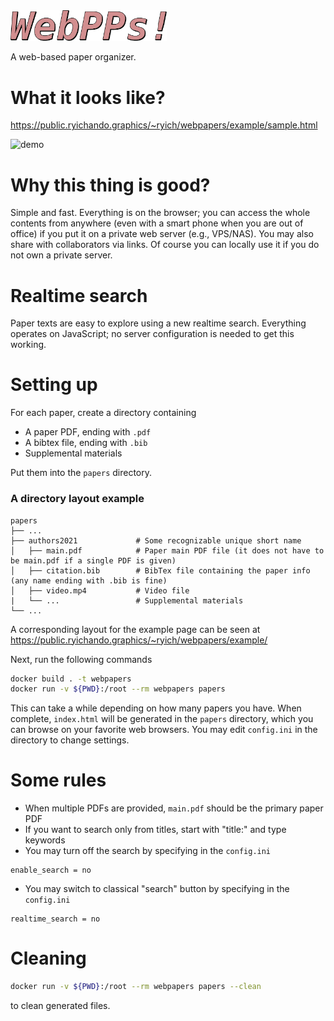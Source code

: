 <img src="https://raw.githubusercontent.com/ryichando/webpapers/master/resources/webpapers_logo.svg" alt="logo" width="250">

A web-based paper organizer.

# What it looks like?

https://public.ryichando.graphics/~ryich/webpapers/example/sample.html

<img src="https://raw.githubusercontent.com/ryichando/webpapers/master/resources/realtime_search.gif" alt="demo" width="350">

# Why this thing is good?

Simple and fast. Everything is on the browser; you can access the whole contents from anywhere (even with a smart phone when you are out of office) if you put it on a private web server (e.g., VPS/NAS). You may also share with collaborators via links. Of course you can locally use it if you do not own a private server.

# Realtime search

Paper texts are easy to explore using a new realtime search. Everything operates on JavaScript; no server configuration is needed to get this working.

# Setting up

For each paper, create a directory containing

  - A paper PDF, ending with `.pdf`
  - A bibtex file, ending with `.bib`
  - Supplemental materials

Put them into the `papers` directory.

### A directory layout example

    papers
    ├── ...
    ├── authors2021             # Some recognizable unique short name
    │   ├── main.pdf            # Paper main PDF file (it does not have to be main.pdf if a single PDF is given)
    │   ├── citation.bib        # BibTex file containing the paper info (any name ending with .bib is fine)
    │   ├── video.mp4           # Video file
    |   └── ...                 # Supplemental materials
    └── ...

A corresponding layout for the example page can be seen at https://public.ryichando.graphics/~ryich/webpapers/example/

Next, run the following commands

```bash
docker build . -t webpapers
docker run -v ${PWD}:/root --rm webpapers papers
```

This can take a while depending on how many papers you have. When complete, `index.html` will be generated in the `papers` directory, which you can browse on your favorite web browsers. You may edit `config.ini` in the directory to change settings.

# Some rules

  - When multiple PDFs are provided, `main.pdf` should be the primary paper PDF
  - If you want to search only from titles, start with "title:" and type keywords
  - You may turn off the search by specifying in the `config.ini`
```
enable_search = no
```
  - You may switch to classical "search" button by specifying in the `config.ini`
```
realtime_search = no
```

# Cleaning

```bash
docker run -v ${PWD}:/root --rm webpapers papers --clean
```
to clean generated files.
